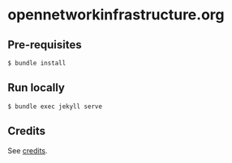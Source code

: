# opennetworkinfrastructure.org

## Pre-requisites

	$ bundle install

## Run locally

	$ bundle exec jekyll serve

## Credits

See [credits](CREDITS.md).